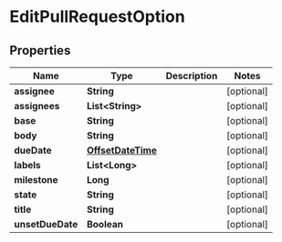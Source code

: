 
# EditPullRequestOption

## Properties
Name | Type | Description | Notes
------------ | ------------- | ------------- | -------------
**assignee** | **String** |  |  [optional]
**assignees** | **List&lt;String&gt;** |  |  [optional]
**base** | **String** |  |  [optional]
**body** | **String** |  |  [optional]
**dueDate** | [**OffsetDateTime**](OffsetDateTime.md) |  |  [optional]
**labels** | **List&lt;Long&gt;** |  |  [optional]
**milestone** | **Long** |  |  [optional]
**state** | **String** |  |  [optional]
**title** | **String** |  |  [optional]
**unsetDueDate** | **Boolean** |  |  [optional]




